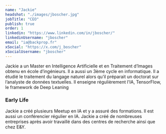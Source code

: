 ```yaml
---
name: "Jackie"
headshot: "./images/jboscher.jpg"
jobTitle: "CEO"
publish: true
order: 1
linkedin: "https://www.linkedin.com/in/jboscher/"
linkedinUsername: "jboscher"
email: "ia@backprop.fr"
xSocial: "https://x.com/j_boscher"
xSocialUsername: "jboscher"
---
```


Jackie a un Master en Intelligence Artificielle et en Traitement d’Images obtenu en école d’ingénieurs. 
Il a aussi un 3ème cycle en informatique.
Il a étudié le traitement du langage naturel alors qu’il préparait un doctorat sur l’analyste de données textuelles.
Il enseigne régulièrement l'IA, TensorFlow, le framework de Deep Leaning

### Early Life

Jackie a créé plusieurs Meetup en IA et y a assuré des formations.
Il est aussi un conférencier régulier en IA.
Jackie a créé de nombreuses entreprises après avoir travaillé dans des centres de recherche ainsi que chez E&Y.


